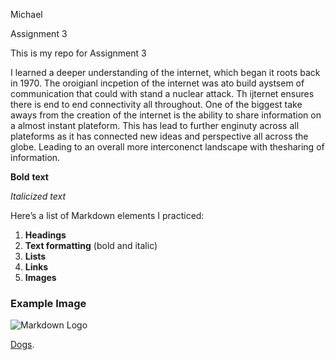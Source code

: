 Michael

Assignment 3

This is my repo for Assignment 3

I learned a deeper understanding of the internet, which began it roots back in 1970. The oroigianl incpetion of the internet was ato build aystsem of communication that could with stand a nuclear attack. Th ijternet ensures there is end to end connectivity all throughout. One of the biggest take aways from the creation of the internet is the ability to share information on a almost instant plateform. This has lead to further enginuty across all plateforms as it has connected new ideas and perspective all across the globe. Leading to an overall more interconenct landscape with thesharing of information.

**Bold** **text** 

*Italicized* *text*
  
Here’s a list of Markdown elements I practiced:  

1. **Headings**  
2. **Text formatting** (bold and italic)  
3. **Lists**  
4. **Links**  
5. **Images**  

### Example Image  

![Markdown Logo](https://upload.wikimedia.org/wikipedia/commons/4/48/Markdown-mark.svg)  

[Dogs](https://en.wikipedia.org/wiki/Dog).
